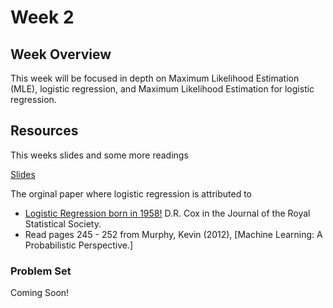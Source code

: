 # Week 2

## Week Overview

This week will be focused in depth on Maximum Likelihood Estimation (MLE), logistic regression, and Maximum Likelihood Estimation for logistic regression.

## Resources

This weeks slides and some more readings

[Slides]()

The orginal paper where logistic regression is attributed to

* [Logistic Regression born in 1958!](https://www.nuffield.ox.ac.uk/users/cox/cox48.pdf) D.R. Cox in the Journal of the Royal Statistical Society.
* Read pages 245 - 252 from Murphy, Kevin (2012), [Machine Learning: A Probabilistic Perspective.]


### Problem Set

Coming Soon!






